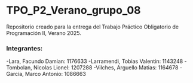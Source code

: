 # TPO_P2_Verano_grupo_08
 Repositorio creado para la entrega del Trabajo Práctico Obligatorio de Programación II, Verano 2025.

 ### Integrantes:
 
-Lara, Facundo Damian: 1176633
-Larramendi, Tobias Valentin:  1143248
-Tombolan, Nicolas Lionel: 1207288
-Vilches, Arguello Matias: 1164678
-García, Marco Antonio: 1086663
